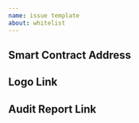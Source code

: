 ```yaml
---
name: issue template
about: whitelist
---
```


## Smart Contract Address

## Logo Link

## Audit Report Link

